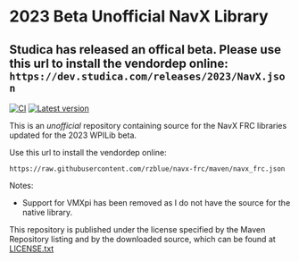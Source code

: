 # 2023 Beta Unofficial NavX Library

## Studica has released an offical beta. Please use this url to install the vendordep online: `https://dev.studica.com/releases/2023/NavX.json`


[![CI](https://github.com/rzblue/navx-frc/actions/workflows/ci.yml/badge.svg)](https://github.com/rzblue/navx-frc/actions/workflows/ci.yml)
[![Latest version](https://img.shields.io/github/v/release/rzblue/navx-frc?include_prereleases)](https://github.com/rzblue/navx-frc/releases/latest)

This is an *unofficial* repository containing source for the NavX FRC libraries updated for the 2023 WPILib beta.

Use this url to install the vendordep online:

`https://raw.githubusercontent.com/rzblue/navx-frc/maven/navx_frc.json`

Notes:

- Support for VMXpi has been removed as I do not have the source for the native library.

This repository is published under the license specified by the Maven Repository listing and by the downloaded source, which can be found at [LICENSE.txt](LICENSE.txt)
